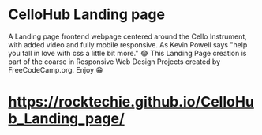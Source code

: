# CelloHub Landing page

A Landing page frontend webpage centered around the Cello Instrument, with added video and fully mobile responsive. 
As Kevin Powell says "help you fall in love with css a little bit more." 😂
This Landing Page creation is part of the coarse in Responsive Web Design Projects created by FreeCodeCamp.org. Enjoy 😁  
 
# https://rocktechie.github.io/CelloHub_Landing_page/
